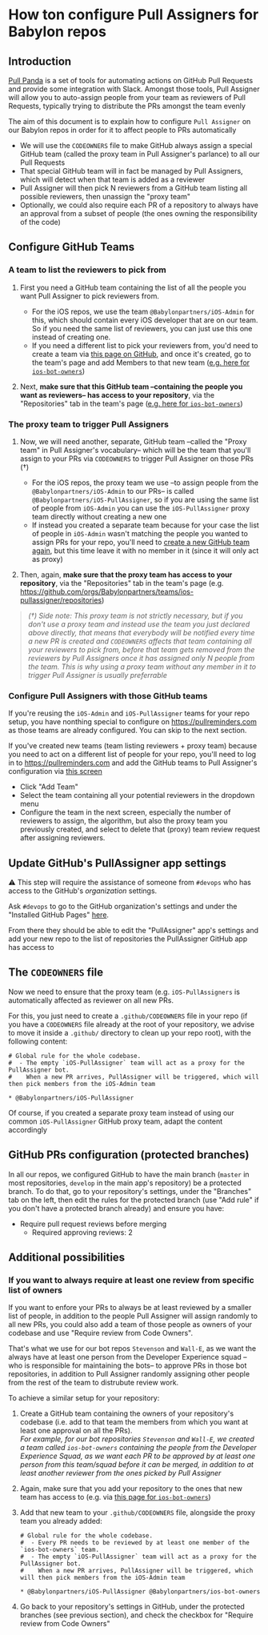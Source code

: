 # How ton configure Pull Assigners for Babylon repos

## Introduction

[Pull Panda](https://pullpanda.com/) is a set of tools for automating actions on GitHub Pull Requests and provide some integration with Slack. Amongst those tools, Pull Assigner will allow you to auto-assign people from your team as reviewers of Pull Requests, typically trying to distribute the PRs amongst the team evenly

The aim of this document is to explain how to configure `Pull Assigner` on our Babylon repos in order for it to affect people to PRs automatically

- We will use the `CODEOWNERS` file to make GitHub always assign a special GitHub team (called the proxy team in Pull Assigner's parlance) to all our Pull Requests
- That special GitHub team will in fact be managed by Pull Assigners, which will detect when that team is added as a reviewer
- Pull Assigner will then pick N reviewers from a GitHub team listing all possible reviewers, then unassign the "proxy team"
- Optionally, we could also require each PR of a repository to always have an approval from a subset of people (the ones owning the responsibility of the code)

## Configure GitHub Teams

### A team to list the reviewers to pick from

1. First you need a GitHub team containing the list of all the people you want Pull Assigner to pick reviewers from.

   * For the iOS repos, we use the team `@Babylonpartners/iOS-Admin` for this, which should contain every iOS developer that are on our team. So if you need the same list of reviewers, you can just use this one instead of creating one.
   * If you need a different list to pick your reviewers from, you'd need to create a team via [this page on GitHub](https://github.com/orgs/Babylonpartners/new-team), and once it's created, go to the team's page and add Members to that new team ([e.g. here for `ios-bot-owners`](https://github.com/orgs/Babylonpartners/teams/ios-bot-owners/members))

2. Next, **make sure that this GitHub team –containing the people you want as reviewers– has access to your repository**, via the "Repositories" tab in the team's page ([e.g. here for `ios-bot-owners`](https://github.com/orgs/Babylonpartners/teams/ios-bot-owners/repositories))

### The proxy team to trigger Pull Assigners

1. Now, we will need another, separate, GitHub team –called the "Proxy team" in Pull Assigner's vocabulary– which will be the team that you'll assign to your PRs via `CODEOWNERS` to trigger Pull Assigner on those PRs (†)

   * For the iOS repos, the proxy team we use –to assign people from the `@Babylonpartners/iOS-Admin` to our PRs– is called `@Babylonpartners/iOS-PullAssigner`, so if you are using the same list of people from `iOS-Admin` you can use the `iOS-PullAssigner` proxy team directly without creating a new one
   * If instead you created a separate team because for your case the list of people in `iOS-Admin` wasn't matching the people you wanted to assign PRs for your repo, you'll need to [create a new GitHub team again](https://github.com/orgs/Babylonpartners/new-team), but this time leave it with no member in it (since it will only act as proxy)

2. Then, again, **make sure that the proxy team has access to your repository**, via the "Repositories" tab in the team's page (e.g. https://github.com/orgs/Babylonpartners/teams/ios-pullassigner/repositories)

> _(†) Side note: This proxy team is not strictly necessary, but if you don't use a proxy team and instead use the team you just declared above directly, that means that everybody will be notified every time a new PR is created and `CODEOWNERS` affects that team containing all your reviewers to pick from, before that team gets removed from the reviewers by Pull Assigners once it has assigned only N people from the team. This is why using a proxy team without any member in it to trigger Pull Assigner is usually preferrable_

### Configure Pull Assigners with those GitHub teams

If you're reusing the `iOS-Admin` and `iOS-PullAssigner` teams for your repo setup, you have nonthing special to configure on https://pullreminders.com as those teams are already configured. You can skip to the next section.

If you've created new teams (team listing reviewers + proxy team) because you need to act on a different list of people for your repo, you'll need to log in to https://pullreminders.com and add the GitHub teams to Pull Assigner's configuration via [this screen](https://pullreminders.com/installs/6124714/assigner)

 - Click "Add Team"
 - Select the team containing all your potential reviewers in the dropdown menu
 - Configure the team in the next screen, especially the number of reviewers to assign, the algorithm, but also the proxy team you previously created, and select to delete that (proxy) team review request after assigning reviewers.

## Update GitHub's PullAssigner app settings

⚠️ This step will require the assistance of someone from `#devops` who has access to the GitHub's *organization* settings.

Ask `#devops` to go to the GitHub organization's settings and under the "Installed GitHub Pages" [here](https://github.com/organizations/Babylonpartners/settings/installations).

From there they should be able to edit the "PullAssigner" app's settings and add your new repo to the list of repositories the PullAssigner GitHub app has access to

## The `CODEOWNERS` file

Now we need to ensure that the proxy team (e.g. `iOS-PullAssigners` is automatically affected as reviewer on all new PRs.

For this, you just need to create a `.github/CODEOWNERS` file in your repo (if you have a `CODEOWNERS` file already at the root of your repository, we advise to move it inside a `.github/` directory to clean up your repo root), with the following content:

```
# Global rule for the whole codebase.
#  - The empty `iOS-PullAssigner` team will act as a proxy for the PullAssigner bot.
#    When a new PR arrives, PullAssigner will be triggered, which will then pick members from the iOS-Admin team

* @Babylonpartners/iOS-PullAssigner
```

Of course, if you created a separate proxy team instead of using our common `iOS-PullAssigner` GitHub proxy team, adapt the content accordingly

## GitHub PRs configuration (protected branches)

In all our repos, we configured GitHub to have the main branch (`master` in most repositories, `develop` in the main app's repository) be a protected branch. To do that, go to your repository's settings, under the "Branches" tab on the left, then edit the rules for the protected branch (use "Add rule" if you don't have a protected branch already) and ensure you have:

 - Require pull request reviews before merging
   - Required approving reviews: 2

## Additional possibilities

### If you want to always require at least one review from specific list of owners

If you want to enfore your PRs to always be at least reviewed by a smaller list of people, in addition to the people Pull Assigner will assign randomly to all new PRs, you could also add a team of those people as owners of your codebase and use "Require review from Code Owners".

That's what we use for our bot repos `Stevenson` and `Wall-E`, as we want the always have at least one person from the Developer Experience squad –who is responsible for maintaining the bots– to approve PRs in those bot repositories, in addition to Pull Assigner randomly assigning other people from the rest of the team to distrubute review work.

To achieve a similar setup for your repository:

1. Create a GitHub team containing the owners of your repository's codebase (i.e. add to that team the members from which you want at least one approval on all the PRs).  
   _For example, for our bot repositories `Stevenson` and `Wall-E`, we created a team called `ios-bot-owners` containing the people from the Developer Experience Squad, as we want each PR to be approved by at least one person from this team/squad before it can be merged, in addition to at least another reviewer from the ones picked by Pull Assigner_

2. Again, make sure that you add your repository to the ones that new team has access to (e.g. via [this page for `ios-bot-owners`](https://github.com/orgs/Babylonpartners/teams/ios-bot-owners/repositories))
3. Add that new team to your `.github/CODEOWNERS` file, alongside the proxy team you already added:  

    ```
    # Global rule for the whole codebase.
    #  - Every PR needs to be reviewed by at least one member of the `ios-bot-owners` team.
    #  - The empty `iOS-PullAssigner` team will act as a proxy for the PullAssigner bot.
    #    When a new PR arrives, PullAssigner will be triggered, which will then pick members from the iOS-Admin team
    
    * @Babylonpartners/iOS-PullAssigner @Babylonpartners/ios-bot-owners
    ```

4. Go back to your repository's settings in GitHub, under the protected branches (see previous section), and check the checkbox for "Require review from Code Owners"
